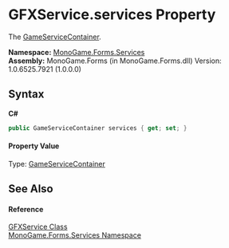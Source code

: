 # GFXService.services Property 
 

The <a href="http://msdn2.microsoft.com/en-us/library/bb197028" target="_blank">GameServiceContainer</a>.

**Namespace:**&nbsp;<a href="0e732159-5c83-72a0-ba31-6e6659d34a21">MonoGame.Forms.Services</a><br />**Assembly:**&nbsp;MonoGame.Forms (in MonoGame.Forms.dll) Version: 1.0.6525.7921 (1.0.0.0)

## Syntax

**C#**<br />
``` C#
public GameServiceContainer services { get; set; }
```


#### Property Value
Type: <a href="http://msdn2.microsoft.com/en-us/library/bb197028" target="_blank">GameServiceContainer</a>

## See Also


#### Reference
<a href="843019aa-13ba-6e12-701f-4f88fdd1092a">GFXService Class</a><br /><a href="0e732159-5c83-72a0-ba31-6e6659d34a21">MonoGame.Forms.Services Namespace</a><br />